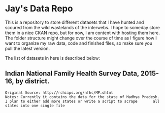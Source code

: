 # Jay's Data Repo

This is a repository to store different datasets that I have hunted and scoured from the wild wastelands of the interwebs. I hope to someday store them in a nice CKAN repo, but for now, I am content with hosting them here. The folder structure might change over the course of time as I figure how I want to organize my raw data, code and finished files, so make sure you pull the latest version.

The list of datasets in here is described below:

## Indian National Family Health Survey Data, 2015-16, by district. 
    Original Source: http://rchiips.org/nfhs/MP.shtml
    Notes: Currently it contains the data for the state of Madhya Pradesh. I plan to either add more states or write a script to scrape       all states into one single file
